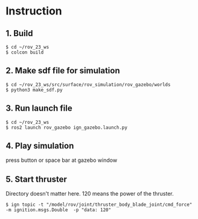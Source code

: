# Instruction

## 1. Build

```
$ cd ~/rov_23_ws
$ colcon build
```

## 2. Make sdf file for simulation

```
$ cd ~/rov_23_ws/src/surface/rov_simulation/rov_gazebo/worlds
$ python3 make_sdf.py
```

## 3. Run launch file

```
$ cd ~/rov_23_ws
$ ros2 launch rov_gazebo ign_gazebo.launch.py
```

## 4. Play simulation

press button or space bar at gazebo window

## 5. Start thruster

Directory doesn't matter here. 120 means the power of the thruster.

```
$ ign topic -t "/model/rov/joint/thruster_body_blade_joint/cmd_force" -m ignition.msgs.Double  -p "data: 120"
```
